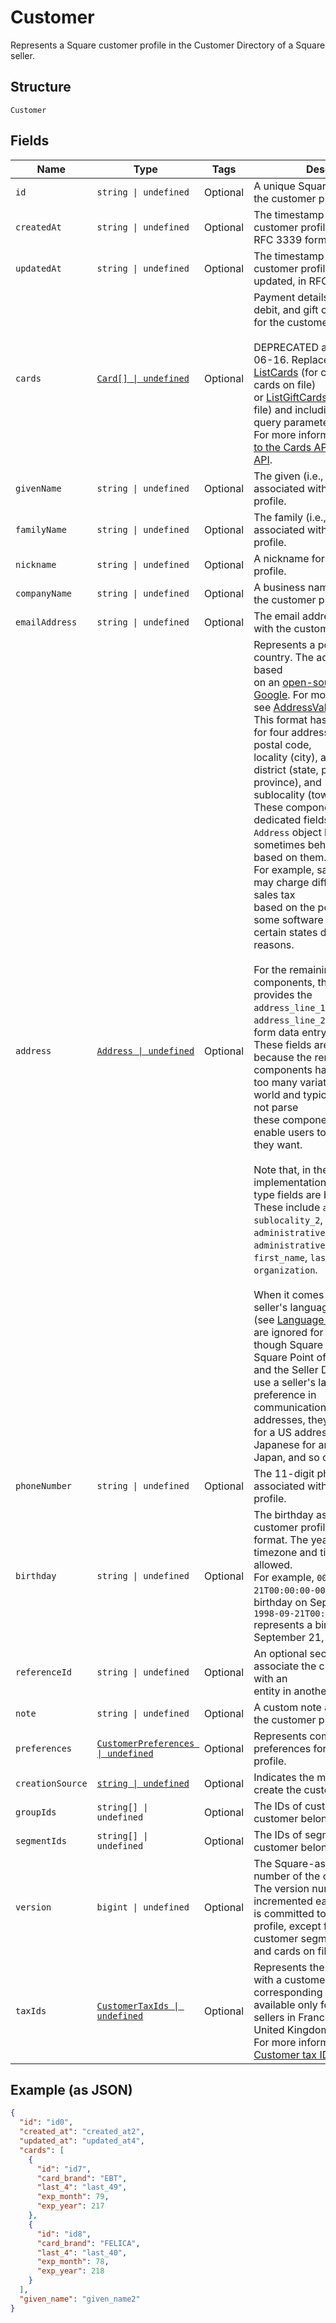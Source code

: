 
# Customer

Represents a Square customer profile in the Customer Directory of a Square seller.

## Structure

`Customer`

## Fields

| Name | Type | Tags | Description |
|  --- | --- | --- | --- |
| `id` | `string \| undefined` | Optional | A unique Square-assigned ID for the customer profile. |
| `createdAt` | `string \| undefined` | Optional | The timestamp when the customer profile was created, in RFC 3339 format. |
| `updatedAt` | `string \| undefined` | Optional | The timestamp when the customer profile was last updated, in RFC 3339 format. |
| `cards` | [`Card[] \| undefined`](/doc/models/card.md) | Optional | Payment details of the credit, debit, and gift cards stored on file for the customer profile.<br><br>DEPRECATED at version 2021-06-16. Replaced by calling [ListCards](/doc/api/cards.md#list-cards) (for credit and debit cards on file)<br>or [ListGiftCards](/doc/api/gift-cards.md#list-gift-cards) (for gift cards on file) and including the `customer_id` query parameter.<br>For more information, see [Migrate to the Cards API and Gift Cards API](https://developer.squareup.com/docs/customers-api/use-the-api/integrate-with-other-services#migrate-customer-cards). |
| `givenName` | `string \| undefined` | Optional | The given (i.e., first) name associated with the customer profile. |
| `familyName` | `string \| undefined` | Optional | The family (i.e., last) name associated with the customer profile. |
| `nickname` | `string \| undefined` | Optional | A nickname for the customer profile. |
| `companyName` | `string \| undefined` | Optional | A business name associated with the customer profile. |
| `emailAddress` | `string \| undefined` | Optional | The email address associated with the customer profile. |
| `address` | [`Address \| undefined`](/doc/models/address.md) | Optional | Represents a postal address in a country. The address format is based<br>on an [open-source library from Google](https://github.com/google/libaddressinput). For more information,<br>see [AddressValidationMetadata](https://github.com/google/libaddressinput/wiki/AddressValidationMetadata).<br>This format has dedicated fields for four address components: postal code,<br>locality (city), administrative district (state, prefecture, or province), and<br>sublocality (town or village). These components have dedicated fields in the<br>`Address` object because software sometimes behaves differently based on them.<br>For example, sales tax software may charge different amounts of sales tax<br>based on the postal code, and some software is only available in<br>certain states due to compliance reasons.<br><br>For the remaining address components, the `Address` type provides the<br>`address_line_1` and `address_line_2` fields for free-form data entry.<br>These fields are free-form because the remaining address components have<br>too many variations around the world and typical software does not parse<br>these components. These fields enable users to enter anything they want.<br><br>Note that, in the current implementation, all other `Address` type fields are blank.<br>These include `address_line_3`, `sublocality_2`, `sublocality_3`,<br>`administrative_district_level_2`, `administrative_district_level_3`,<br>`first_name`, `last_name`, and `organization`.<br><br>When it comes to localization, the seller's language preferences<br>(see [Language preferences](https://developer.squareup.com/docs/locations-api#location-specific-and-seller-level-language-preferences))<br>are ignored for addresses. Even though Square products (such as Square Point of Sale<br>and the Seller Dashboard) mostly use a seller's language preference in<br>communication, when it comes to addresses, they will use English for a US address,<br>Japanese for an address in Japan, and so on. |
| `phoneNumber` | `string \| undefined` | Optional | The 11-digit phone number associated with the customer profile. |
| `birthday` | `string \| undefined` | Optional | The birthday associated with the customer profile, in RFC 3339 format. The year is optional. The timezone and time are not allowed.<br>For example, `0000-09-21T00:00:00-00:00` represents a birthday on September 21 and `1998-09-21T00:00:00-00:00` represents a birthday on September 21, 1998. |
| `referenceId` | `string \| undefined` | Optional | An optional second ID used to associate the customer profile with an<br>entity in another system. |
| `note` | `string \| undefined` | Optional | A custom note associated with the customer profile. |
| `preferences` | [`CustomerPreferences \| undefined`](/doc/models/customer-preferences.md) | Optional | Represents communication preferences for the customer profile. |
| `creationSource` | [`string \| undefined`](/doc/models/customer-creation-source.md) | Optional | Indicates the method used to create the customer profile. |
| `groupIds` | `string[] \| undefined` | Optional | The IDs of customer groups the customer belongs to. |
| `segmentIds` | `string[] \| undefined` | Optional | The IDs of segments the customer belongs to. |
| `version` | `bigint \| undefined` | Optional | The Square-assigned version number of the customer profile. The version number is incremented each time an update is committed to the customer profile, except for changes to customer segment membership and cards on file. |
| `taxIds` | [`CustomerTaxIds \| undefined`](/doc/models/customer-tax-ids.md) | Optional | Represents the tax ID associated with a customer profile. The corresponding `tax_ids` field is available only for customers of sellers in France, Ireland, or the United Kingdom.<br>For more information, see [Customer tax IDs](https://developer.squareup.com/docs/customers-api/what-it-does#customer-tax-ids). |

## Example (as JSON)

```json
{
  "id": "id0",
  "created_at": "created_at2",
  "updated_at": "updated_at4",
  "cards": [
    {
      "id": "id7",
      "card_brand": "EBT",
      "last_4": "last_49",
      "exp_month": 79,
      "exp_year": 217
    },
    {
      "id": "id8",
      "card_brand": "FELICA",
      "last_4": "last_40",
      "exp_month": 78,
      "exp_year": 218
    }
  ],
  "given_name": "given_name2"
}
```

